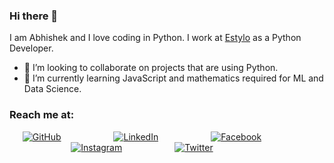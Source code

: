 ### Hi there 👋

I am Abhishek and I love coding in Python. I work at [Estylo](https://estylo.in/) as a Python Developer.

<!--
**sisodiya2421/sisodiya2421** is a ✨ _special_ ✨ repository because its `README.md` (this file) appears on your GitHub profile.

Here are some ideas to get you started:

- 🔭 I’m currently working on ...
- 🌱 I’m currently learning ...
- 👯 I’m looking to collaborate on ...
- 🤔 I’m looking for help with ...
- 💬 Ask me about ...
- 📫 How to reach me: ...
- 😄 Pronouns: ...
- ⚡ Fun fact: ...
-->

- 👯 I’m looking to collaborate on projects that are using Python.
- 🌱 I’m currently learning JavaScript and mathematics required for ML and Data Science.


### Reach me at:
<p align="center">
	<a href="https://github.com/sisodiya2421"><img src="https://img.icons8.com/bubbles/50/000000/github.png" alt="GitHub" style="padding-right:80px;" /></a>
	<a href="https://www.linkedin.com/in/abhishek-sisodiya/"><img src="https://img.icons8.com/bubbles/50/000000/linkedin.png" alt="LinkedIn" style="padding-right:80px;"/></a>
	<a href="https://www.facebook.com/asisodiya2421/"><img src="https://img.icons8.com/bubbles/50/000000/facebook-new.png" alt="Facebook" style="padding-right:80px;"/></a>
	<a href="https://www.instagram.com/abhisheksisodiya__/"><img src="https://img.icons8.com/bubbles/50/000000/instagram.png" alt="Instagram" style="padding-right:80px;"/></a>
	<a href="https://twitter.com/sisodiya2421"><img src="https://img.icons8.com/bubbles/50/000000/twitter.png" alt="Twitter" style="padding-right:80px;"/></a>
</p>

